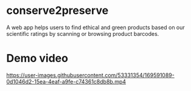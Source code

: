 # conserve2preserve
A web app helps users to find ethical and green products based on our scientific ratings by scanning or browsing product barcodes.

# Demo video
https://user-images.githubusercontent.com/53331354/169591089-0d1046d2-15ea-4eaf-a9fe-c74361c8db8b.mp4

